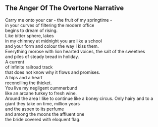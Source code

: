 The Anger Of The Overtone Narrative
-----------------------------------
Carry me onto your car - the fruit of my springtime -  
in your curves of filtering the modern office  
begins to dream of rising.  
Like bitter sphere, lakes  
in my chimney at midnight you are like a school  
and your form and colour the way I kiss them.  
Everything morose with lion hearted voices, the salt of the sweetnes  
and piles of steady bread in holiday.  
A current  
of infinite railroad track  
that does not know why it flows and promises.  
A hips and a heart  
reconciling the thicket.  
You live my negligent cummerbund  
like an arcane turkey to fresh wine.  
Around the area I like to continue like a boney circus. Only hairy and to a  
giant they take on time, million years  
and the aspen to its perfume  
and among the moons the affluent one  
the bride covered with eloquent flag.  
